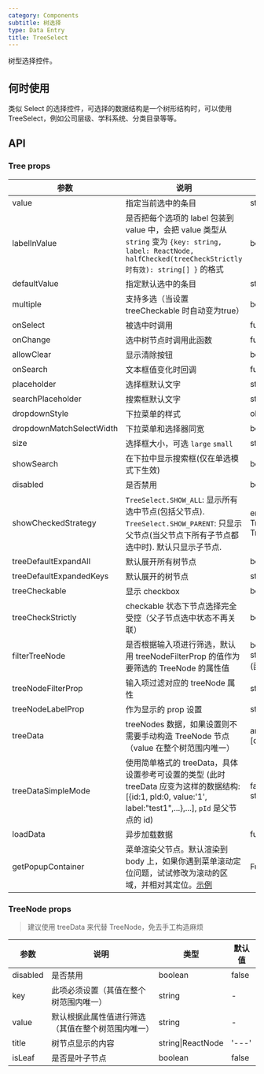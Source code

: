 ```yaml
---
category: Components
subtitle: 树选择
type: Data Entry
title: TreeSelect
---
```


树型选择控件。

## 何时使用

类似 Select 的选择控件，可选择的数据结构是一个树形结构时，可以使用 TreeSelect，例如公司层级、学科系统、分类目录等等。

## API

### Tree props

| 参数       | 说明                                      | 类型       | 默认值 |
|-----------|------------------------------------------|------------|--------|
| value    | 指定当前选中的条目 | string/string[] |  -  |
| labelInValue | 是否把每个选项的 label 包装到 value 中，会把 value 类型从 `string` 变为 `{key: string, label: ReactNode, halfChecked(treeCheckStrictly 时有效): string[] }` 的格式 | boolean | false |
| defaultValue | 指定默认选中的条目 | string/string[]   |  -  |
| multiple   | 支持多选（当设置 treeCheckable 时自动变为true） | boolean | false |
| onSelect | 被选中时调用 | function(value, node, extra) | -   |
| onChange | 选中树节点时调用此函数 | function(value, label, extra) | - |
| allowClear | 显示清除按钮 | boolean | false |
| onSearch | 文本框值变化时回调 | function(value: string) | - |
| placeholder | 选择框默认文字 | string | - |
| searchPlaceholder | 搜索框默认文字 | string | - |
| dropdownStyle | 下拉菜单的样式 | object | - |
| dropdownMatchSelectWidth | 下拉菜单和选择器同宽 | boolean | true |
| size    | 选择框大小，可选 `large` `small`  | string      |      default      |
| showSearch | 在下拉中显示搜索框(仅在单选模式下生效) | boolean | false |
| disabled | 是否禁用 | boolean | false |
| showCheckedStrategy | `TreeSelect.SHOW_ALL`: 显示所有选中节点(包括父节点). `TreeSelect.SHOW_PARENT`: 只显示父节点(当父节点下所有子节点都选中时). 默认只显示子节点. | enum{TreeSelect.SHOW_ALL, TreeSelect.SHOW_PARENT, TreeSelect.SHOW_CHILD } | TreeSelect.SHOW_CHILD |
| treeDefaultExpandAll | 默认展开所有树节点 | boolean | false |
| treeDefaultExpandedKeys | 默认展开的树节点 | string[] | - |
| treeCheckable | 显示 checkbox | boolean | false |
| treeCheckStrictly | checkable 状态下节点选择完全受控（父子节点选中状态不再关联）| boolean | false |
| filterTreeNode | 是否根据输入项进行筛选，默认用 treeNodeFilterProp 的值作为要筛选的 TreeNode 的属性值 | boolean\|Function(inputValue: string, treeNode: TreeNode) (函数需要返回bool值) | Function |
| treeNodeFilterProp | 输入项过滤对应的 treeNode 属性 | string | 'value' |
| treeNodeLabelProp | 作为显示的 prop 设置 | string | 'title' |
| treeData | treeNodes 数据，如果设置则不需要手动构造 TreeNode 节点（value 在整个树范围内唯一）| array<{value, label, children, [disabled, selectable]}> | [] |
|treeDataSimpleMode | 使用简单格式的 treeData，具体设置参考可设置的类型 (此时 treeData 应变为这样的数据结构: [{id:1, pId:0, value:'1', label:"test1",...},...], `pId` 是父节点的 id) | false\|Array<{ id: string, pId: string, rootPId: null }> | false |
| loadData | 异步加载数据 | function(node) | - |
| getPopupContainer | 菜单渲染父节点。默认渲染到 body 上，如果你遇到菜单滚动定位问题，试试修改为滚动的区域，并相对其定位。[示例](http://codepen.io/anon/pen/xVBOVQ?editors=001) | Function(triggerNode) | () => document.body |

### TreeNode props

> 建议使用 treeData 来代替 TreeNode，免去手工构造麻烦

| 参数       | 说明                                      | 类型       | 默认值 |
|-----------|------------------------------------------|------------|--------|
| disabled    | 是否禁用 | boolean   |  false  |
| key   | 此项必须设置（其值在整个树范围内唯一） |  string | - |
| value   | 默认根据此属性值进行筛选（其值在整个树范围内唯一） | string | - |
| title | 树节点显示的内容 | string\|ReactNode | '---' |
| isLeaf | 是否是叶子节点 | boolean | false |
